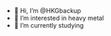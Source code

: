 - 👋 Hi, I’m @HKGbackup
- 👀 I’m interested in heavy metal 
- 🌱 I’m currently studying
<!---
HKGbackup/HKGbackup is a ✨ special ✨ repository because its `README.md` (this file) appears on your GitHub profile.
You can click the Preview link to take a look at your changes.
--->
